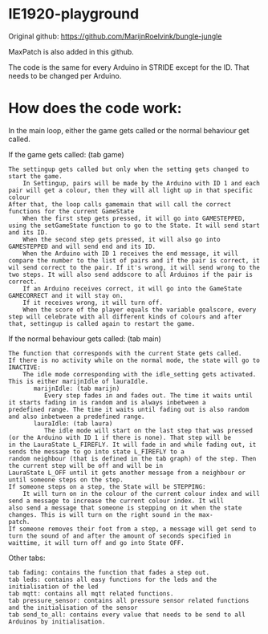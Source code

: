 # IE1920-playground

Original github: https://github.com/MarijnRoelvink/bungle-jungle

MaxPatch is also added in this github.

The code is the same for every Arduino in STRIDE except for the ID. That needs to be changed per Arduino.

# How does the code work:

In the main loop, either the game gets called or the normal behaviour get called.

If the game gets called:  (tab game)

    The settingup gets called but only when the setting gets changed to start the game.
        In Settingup, pairs will be made by the Arduino with ID 1 and each pair will get a colour, then they will all light up in that specific colour
    After that, the loop calls gamemain that will call the correct functions for the current GameState
        When the first step gets pressed, it will go into GAMESTEPPED, using the setGameState function to go to the State. It will send start and its ID.
        When the second step gets pressed, it will also go into GAMESTEPPED and will send end and its ID.
        When the Arduino with ID 1 receives the end message, it will compare the number to the list of pairs and if the pair is correct, it wil send correct to the pair. If it's wrong, it will send wrong to the two steps. It will also send addscore to all Arduinos if the pair is correct.
        If an Arduino receives correct, it will go into the GameState GAMECORRECT and it will stay on.
        If it receives wrong, it will turn off.
        When the score of the player equals the variable goalscore, every step will celebrate with all different kinds of colours and after that, settingup is called again to restart the game.
        
If the normal behaviour gets called: (tab main)

    The function that corresponds with the current State gets called.  
    If there is no activity while on the normal mode, the state will go to INACTIVE:
        The idle mode corresponding with the idle_setting gets activated. This is either marijnIdle of lauraIdle.
           marijnIdle: (tab marijn)
              Every step fades in and fades out. The time it waits until it starts fading in is random and is always inbetween a                       predefined range. The time it waits until fading out is also random and also inbetween a predefined range.
           lauraIdle: (tab laura)
              The idle mode will start on the last step that was pressed (or the Arduino with ID 1 if there is none). That step will be               in the LauraState L_FIREFLY. It will fade in and while fading out, it sends the message to go into state L_FIREFLY to a                 random neighbour (that is defined in the tab graph) of the step. Then the current step will be off and will be in                       LauraState L_OFF until it gets another message from a neighbour or until someone steps on the step.
    If someone steps on a step, the State will be STEPPING: 
        It will turn on in the colour of the current colour index and will send a message to increase the current colour index. It will         also send a message that someone is stepping on it when the state changes. This is will turn on the right sound in the max-             patch. 
    If someone removes their foot from a step, a message will get send to turn the sound of and after the amount of seconds specified in     waittime, it will turn off and go into State OFF.
    
Other tabs:

    tab fading: contains the function that fades a step out.
    tab leds: contains all easy functions for the leds and the initialisation of the led
    tab mqtt: contains all mqtt related functions.
    tab pressure_sensor: contains all pressure sensor related functions and the initialisation of the sensor
    tab send_to_all: contains every value that needs to be send to all Arduinos by initialisation.


